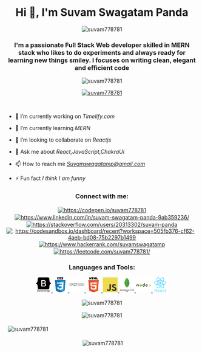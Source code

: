 <h1 align="center">Hi 👋, I'm Suvam Swagatam Panda</h1>
<p align="middle" width="100%"> <img width="100%" height="400px"src="https://camo.githubusercontent.com/591bf3579e2484f58aee03bd9ed1bb9a12aab4a271770dfcd5fd3eddca3f0b86/68747470733a2f2f6d69726f2e6d656469756d2e636f6d2f6d61782f3837352f302a4647443642557a7a5a7331564a4c75592e676966" alt="suvam778781" /> </p>
<h3 align="center">I'm a passionate Full Stack Web developer skilled in MERN stack who likes to do experiments and always ready for learning new things smiley. I focuses on writing clean, elegant and efficient code</h3>
<p align="middle"> <img src="https://komarev.com/ghpvc/?username=suvam778781&label=Profile%20views&color=0e75b6&style=flat" alt="suvam778781" /> </p>

<p align="middle"> <a href="https://github.com/ryo-ma/github-profile-trophy"><img src="https://github-profile-trophy.vercel.app/?username=suvam778781" alt="suvam778781" /></a> </p>

<p align="middle"> <a href="https://twitter.com/" target="blank"><img src="https://img.shields.io/twitter/follow/?logo=twitter&style=for-the-badge" alt="" /></a> </p>

- 🔭 I’m currently working on *Timelify.com*

- 🌱 I’m currently learning *MERN*

- 👯 I’m looking to collaborate on *Reactjs*

- 💬 Ask me about *React,JavaScript,ChakraUi*

- 📫 How to reach me *Suvamswagatamp@gmail.com*

- ⚡ Fun fact *I think I am funny*

<h3 align="middle">Connect with me:</h3>
<p align="middle">
<a href="https://codepen.io/https://codepen.io/suvam778781" target="blank"><img align="center" src="https://raw.githubusercontent.com/rahuldkjain/github-profile-readme-generator/master/src/images/icons/Social/codepen.svg" alt="https://codepen.io/suvam778781" height="30" width="40" /></a>
<a href="https://linkedin.com/in/https://www.linkedin.com/in/suvam-swagatam-panda-9ab359236/" target="blank"><img align="center" src="https://raw.githubusercontent.com/rahuldkjain/github-profile-readme-generator/master/src/images/icons/Social/linked-in-alt.svg" alt="https://www.linkedin.com/in/suvam-swagatam-panda-9ab359236/" height="30" width="40" /></a>
<a href="https://stackoverflow.com/users/https://stackoverflow.com/users/20313302/suvam-panda" target="blank"><img align="center" src="https://raw.githubusercontent.com/rahuldkjain/github-profile-readme-generator/master/src/images/icons/Social/stack-overflow.svg" alt="https://stackoverflow.com/users/20313302/suvam-panda" height="30" width="40" /></a>
<a href="https://codesandbox.com/https://codesandbox.io/dashboard/recent?workspace=505fb376-cf62-4aeb-bd08-75b2297b1499" target="blank"><img align="center" src="https://raw.githubusercontent.com/rahuldkjain/github-profile-readme-generator/master/src/images/icons/Social/codesandbox.svg" alt="https://codesandbox.io/dashboard/recent?workspace=505fb376-cf62-4aeb-bd08-75b2297b1499" height="30" width="40" /></a>
<a href="https://www.hackerrank.com/https://www.hackerrank.com/suvamswagatamp" target="blank"><img align="center" src="https://raw.githubusercontent.com/rahuldkjain/github-profile-readme-generator/master/src/images/icons/Social/hackerrank.svg" alt="https://www.hackerrank.com/suvamswagatamp" height="30" width="40" /></a>
<a href="https://www.leetcode.com/https://leetcode.com/suvam778781/" target="blank"><img align="center" src="https://raw.githubusercontent.com/rahuldkjain/github-profile-readme-generator/master/src/images/icons/Social/leet-code.svg" alt="https://leetcode.com/suvam778781/" height="30" width="40" /></a>
</p>

<h3 align="center">Languages and Tools:</h3>
<p align="center"> <a href="https://getbootstrap.com" target="_blank" rel="noreferrer"> <img src="https://raw.githubusercontent.com/devicons/devicon/master/icons/bootstrap/bootstrap-plain-wordmark.svg" alt="bootstrap" width="40" height="40"/> </a> <a href="https://www.w3schools.com/css/" target="_blank" rel="noreferrer"> <img src="https://raw.githubusercontent.com/devicons/devicon/master/icons/css3/css3-original-wordmark.svg" alt="css3" width="40" height="40"/> </a> <a href="https://expressjs.com" target="_blank" rel="noreferrer"> <img src="https://raw.githubusercontent.com/devicons/devicon/master/icons/express/express-original-wordmark.svg" alt="express" width="40" height="40"/> </a> <a href="https://www.w3.org/html/" target="_blank" rel="noreferrer"> <img src="https://raw.githubusercontent.com/devicons/devicon/master/icons/html5/html5-original-wordmark.svg" alt="html5" width="40" height="40"/> </a> <a href="https://developer.mozilla.org/en-US/docs/Web/JavaScript" target="_blank" rel="noreferrer"> <img src="https://raw.githubusercontent.com/devicons/devicon/master/icons/javascript/javascript-original.svg" alt="javascript" width="40" height="40"/> </a> <a href="https://www.mongodb.com/" target="_blank" rel="noreferrer"> <img src="https://raw.githubusercontent.com/devicons/devicon/master/icons/mongodb/mongodb-original-wordmark.svg" alt="mongodb" width="40" height="40"/> </a> <a href="https://nodejs.org" target="_blank" rel="noreferrer"> <img src="https://raw.githubusercontent.com/devicons/devicon/master/icons/nodejs/nodejs-original-wordmark.svg" alt="nodejs" width="40" height="40"/> </a> <a href="https://reactjs.org/" target="_blank" rel="noreferrer"> <img src="https://raw.githubusercontent.com/devicons/devicon/master/icons/react/react-original-wordmark.svg" alt="react" width="40" height="40"/> </a> </p>

<p align="center"><img align="center" src="https://github-readme-stats-beryl.vercel.app/api?username=suvam7787&show_icons=true&title_color=fff&icon_color=79ff97&text_color=9f9f9f&bg_color=151515" alt="suvam778781" />

<!-- <p>&nbsp;<img align="center" src="https://github-readme-stats.vercel.app/api?username=suvam778781&show_icons=true&locale=en" alt="suvam778781" /></p> -->

<p align="center"><img align="center" src="https://github-readme-streak-stats.herokuapp.com/?user=suvam778781&" alt="suvam778781" /></p>
<p>&nbsp;<img align="middle" width="100%" height="200px" src="https://github-readme-stats.vercel.app/api/top-langs/?username=suvam778781&theme=radical" alt="suvam778781" /></p>
</p>
<p align="middle">&nbsp;<img align="middle" width="100%" height="330px" src="https://activity-graph.herokuapp.com/graph?username=suvam778781&bg_color=0D1117&color=2196f3&line=2196f3&point=FFFFFF&layout=compact" alt="suvam778781" /></p>


